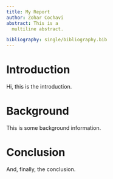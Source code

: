 ```yaml
---
title: My Report
author: Zohar Cochavi
abstract: This is a
  multiline abstract.

bibliography: single/bibliography.bib
---
```


# Introduction

Hi, this is the introduction.

# Background

This is some background information.

# Conclusion

And, finally, the conclusion.
